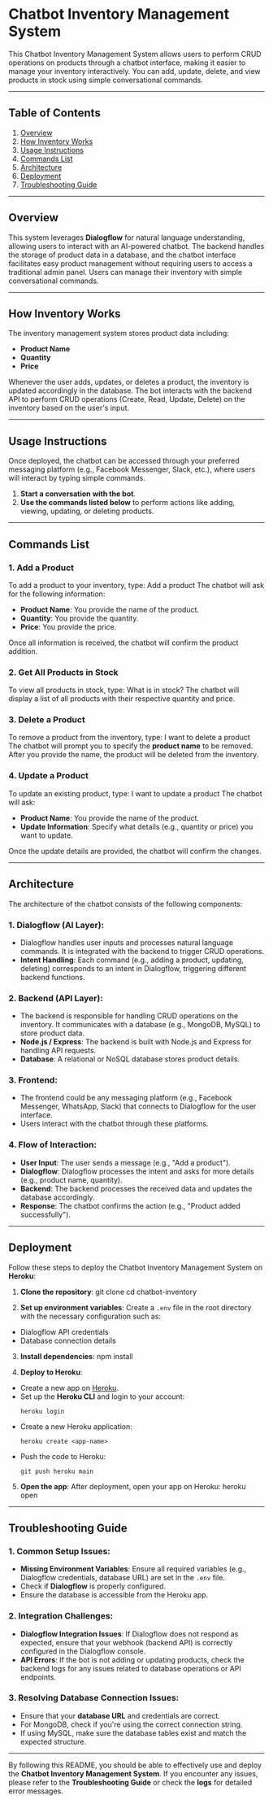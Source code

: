 # Chatbot Inventory Management System

This Chatbot Inventory Management System allows users to perform CRUD operations on products through a chatbot interface, making it easier to manage your inventory interactively. You can add, update, delete, and view products in stock using simple conversational commands.

---

## Table of Contents
1. [Overview](#overview)
2. [How Inventory Works](#how-inventory-works)
3. [Usage Instructions](#usage-instructions)
4. [Commands List](#commands-list)
5. [Architecture](#architecture)
6. [Deployment](#deployment)
7. [Troubleshooting Guide](#troubleshooting-guide)

---

## Overview

This system leverages **Dialogflow** for natural language understanding, allowing users to interact with an AI-powered chatbot. The backend handles the storage of product data in a database, and the chatbot interface facilitates easy product management without requiring users to access a traditional admin panel. Users can manage their inventory with simple conversational commands.

---

## How Inventory Works

The inventory management system stores product data including:
- **Product Name**
- **Quantity**
- **Price**

Whenever the user adds, updates, or deletes a product, the inventory is updated accordingly in the database. The bot interacts with the backend API to perform CRUD operations (Create, Read, Update, Delete) on the inventory based on the user's input.

---

## Usage Instructions

Once deployed, the chatbot can be accessed through your preferred messaging platform (e.g., Facebook Messenger, Slack, etc.), where users will interact by typing simple commands.

1. **Start a conversation with the bot**.
2. **Use the commands listed below** to perform actions like adding, viewing, updating, or deleting products.

---

## Commands List

### 1. Add a Product
To add a product to your inventory, type:
Add a product
The chatbot will ask for the following information:
- **Product Name**: You provide the name of the product.
- **Quantity**: You provide the quantity.
- **Price**: You provide the price.

Once all information is received, the chatbot will confirm the product addition.

### 2. Get All Products in Stock
To view all products in stock, type:
What is in stock?
The chatbot will display a list of all products with their respective quantity and price.

### 3. Delete a Product
To remove a product from the inventory, type:
I want to delete a product
The chatbot will prompt you to specify the **product name** to be removed. After you provide the name, the product will be deleted from the inventory.

### 4. Update a Product
To update an existing product, type:
I want to update a product
The chatbot will ask:
- **Product Name**: You provide the name of the product.
- **Update Information**: Specify what details (e.g., quantity or price) you want to update.

Once the update details are provided, the chatbot will confirm the changes.

---

## Architecture

The architecture of the chatbot consists of the following components:

### 1. **Dialogflow (AI Layer)**:
- Dialogflow handles user inputs and processes natural language commands. It is integrated with the backend to trigger CRUD operations.
- **Intent Handling**: Each command (e.g., adding a product, updating, deleting) corresponds to an intent in Dialogflow, triggering different backend functions.

### 2. **Backend (API Layer)**:
- The backend is responsible for handling CRUD operations on the inventory. It communicates with a database (e.g., MongoDB, MySQL) to store product data.
- **Node.js / Express**: The backend is built with Node.js and Express for handling API requests.
- **Database**: A relational or NoSQL database stores product details.

### 3. **Frontend**:
- The frontend could be any messaging platform (e.g., Facebook Messenger, WhatsApp, Slack) that connects to Dialogflow for the user interface.
- Users interact with the chatbot through these platforms.

### 4. **Flow of Interaction**:
- **User Input**: The user sends a message (e.g., "Add a product").
- **Dialogflow**: Dialogflow processes the intent and asks for more details (e.g., product name, quantity).
- **Backend**: The backend processes the received data and updates the database accordingly.
- **Response**: The chatbot confirms the action (e.g., "Product added successfully").

---

## Deployment

Follow these steps to deploy the Chatbot Inventory Management System on **Heroku**:

1. **Clone the repository**:
git clone <repository-url> cd chatbot-inventory

2. **Set up environment variables**:
Create a `.env` file in the root directory with the necessary configuration such as:
- Dialogflow API credentials
- Database connection details

3. **Install dependencies**:
npm install

4. **Deploy to Heroku**:
- Create a new app on [Heroku](https://www.heroku.com/).
- Set up the **Heroku CLI** and login to your account:
  ```
  heroku login
  ```
- Create a new Heroku application:
  ```
  heroku create <app-name>
  ```
- Push the code to Heroku:
  ```
  git push heroku main
  ```

5. **Open the app**:
After deployment, open your app on Heroku:
heroku open

---

## Troubleshooting Guide

### 1. Common Setup Issues:
- **Missing Environment Variables**: Ensure all required variables (e.g., Dialogflow credentials, database URL) are set in the `.env` file.
- Check if **Dialogflow** is properly configured.
- Ensure the database is accessible from the Heroku app.

### 2. Integration Challenges:
- **Dialogflow Integration Issues**: If Dialogflow does not respond as expected, ensure that your webhook (backend API) is correctly configured in the Dialogflow console.
- **API Errors**: If the bot is not adding or updating products, check the backend logs for any issues related to database operations or API endpoints.

### 3. Resolving Database Connection Issues:
- Ensure that your **database URL** and credentials are correct.
- For MongoDB, check if you're using the correct connection string.
- If using MySQL, make sure the database tables exist and match the expected structure.

---

By following this README, you should be able to effectively use and deploy the **Chatbot Inventory Management System**. If you encounter any issues, please refer to the **Troubleshooting Guide** or check the **logs** for detailed error messages.
